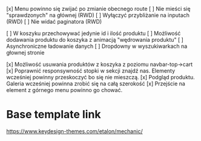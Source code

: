 [x] Menu powinno się zwijać po zmianie obecnego route
[ ] Nie mieści się "sprawdzonych" na głównej (RWD)
[ ] Wyłączyć przybliżanie na inputach (RWD)
[ ] Nie widać paginatora (RWD)

[ ] W koszyku przechowywać jedynie id i ilość produktu
[ ] Możliwość dodawania produktu do koszyka z animacją "wędrowania produktu"
[ ] Asynchroniczne ładowanie danych
[ ] Dropdowny w wyszukiwarkach na głownej stronie

[x] Możliwość usuwania produktów z koszyka z poziomu navbar-top->cart
[x] Poprawnić responsywność stopki w sekcji znajdź nas. Elementy wcześniej powinny przeskoczyć bo się nie mieszczą.
[x] Podgląd produktu. Galeria wcześniej powinna zrobić się na całą szerokość
[x] Przejście na element z górnego menu powinno go chować.

# Base template link
https://www.keydesign-themes.com/etalon/mechanic/
